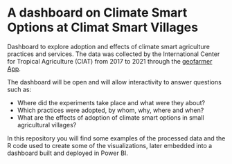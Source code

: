 # A dashboard on Climate Smart Options at Climat Smart Villages

Dashboard to explore adoption and effects of climate smart agriculture practices and services. The data was collected by the International Center for Tropical Agriculture (CIAT) from 2017 to 2021 through the [geofarmer App](https://geofarmer.org/welcome).

The dashboard will be open and will allow interactivity to answer questions such as:
* Where did the experiments take place and what were they about?
* Which practices were adopted, by whom, why, where and when?
* What are the effects of adoption of climate smart options in small agricultural villages?

In this repository you will find some examples of the processed data and the R code used to create some of the visualizations, later embedded into a dashboard built and deployed in Power BI.
